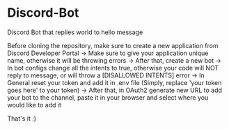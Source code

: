 # Discord-Bot
Discord Bot that replies world to hello message


Before cloning the repository, make sure to create a new application from Discord Developer Portal ->
Make sure to give your application unique name, otherwise it will be throwing errors ->
After that, create a new bot ->
In bot configs change all the intents to true, otherwise your code will NOT reply to message, or will throw a [DISALLOWED INTENTS] error ->
In General reset your token and add it in .env file (Simply, replace 'your token goes here' to your token) ->
After that, in OAuth2 generate new URL to add your bot to the channel, paste it in your browser and select where you would like to add it


That's it :)
